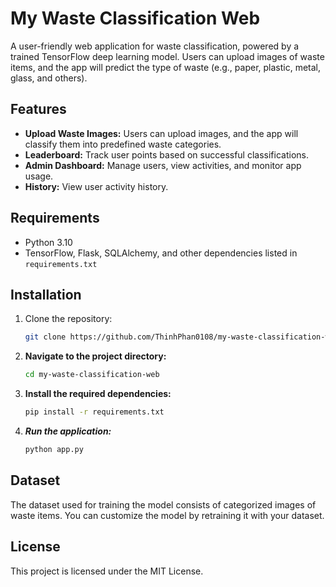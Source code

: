 # My Waste Classification Web

A user-friendly web application for waste classification, powered by a trained TensorFlow deep learning model. Users can upload images of waste items, and the app will predict the type of waste (e.g., paper, plastic, metal, glass, and others).

## Features
- **Upload Waste Images:** Users can upload images, and the app will classify them into predefined waste categories.
- **Leaderboard:** Track user points based on successful classifications.
- **Admin Dashboard:** Manage users, view activities, and monitor app usage.
- **History:** View user activity history.

## Requirements
- Python 3.10
- TensorFlow, Flask, SQLAlchemy, and other dependencies listed in `requirements.txt`

## Installation
1. Clone the repository:
   ```bash
   git clone https://github.com/ThinhPhan0108/my-waste-classification-web.git
2. **Navigate to the project directory:**
   ```bash
   cd my-waste-classification-web
4. **Install the required dependencies:**
   ```bash
   pip install -r requirements.txt
5. ***Run the application:***
   ```bash
   python app.py
   
## Dataset
The dataset used for training the model consists of categorized images of waste items. You can customize the model by retraining it with your dataset.

## License
This project is licensed under the MIT License.
